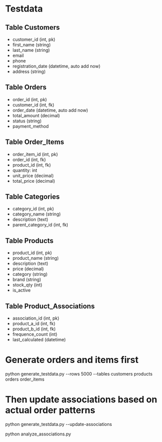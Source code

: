 # Testdata

## Table Customers
- customer_id (int, pk)
- first_name (string)
- last_name (string)
- email
- phone
- registration_date (datetime, auto add now)
- address (string)

## Table Orders
- order_id (int, pk)
- customer_id (int, fk)
- order_date (datetime, auto add now)
- total_amount (decimal)
- status (string)
- payment_method

## Table Order_Items
- order_item_id (int, pk)
- order_id (int, fk)
- product_id (int, fk)
- quantity: int
- unit_price (decimal)
- total_price (decimal)

## Table Categories
- category_id (int, pk)
- category_name (string)
- description (text)
- parent_category_id (int, fk)

## Table Products
- product_id (int, pk)
- product_name (string)
- description (text)
- price (decimal)
- category (string)
- brand (string)
- stock_qty (int)
- is_active

## Table Product_Associations
- association_id (int, pk)
- product_a_id (int, fk)
- product_b_id (int, fk)
- frequence_count (int)
- last_calculated (datetime)

# Generate orders and items first
python generate_testdata.py --rows 5000 --tables customers products orders order_items

# Then update associations based on actual order patterns
python generate_testdata.py --update-associations

python analyze_associations.py
